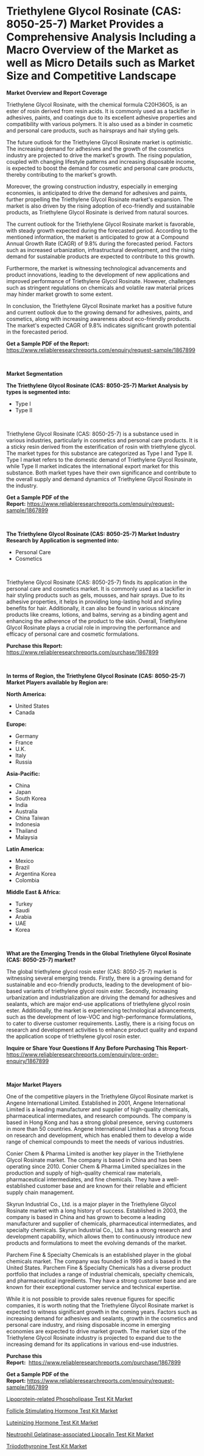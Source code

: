 <p><h1>Triethylene Glycol Rosinate (CAS: 8050-25-7) Market Provides a Comprehensive Analysis Including a Macro Overview of the Market as well as Micro Details such as Market Size and Competitive Landscape</h1></p><p><strong>Market Overview and Report Coverage</strong></p>
<p><p>Triethylene Glycol Rosinate, with the chemical formula C20H36O5, is an ester of rosin derived from resin acids. It is commonly used as a tackifier in adhesives, paints, and coatings due to its excellent adhesive properties and compatibility with various polymers. It is also used as a binder in cosmetic and personal care products, such as hairsprays and hair styling gels.</p><p>The future outlook for the Triethylene Glycol Rosinate market is optimistic. The increasing demand for adhesives and the growth of the cosmetics industry are projected to drive the market's growth. The rising population, coupled with changing lifestyle patterns and increasing disposable income, is expected to boost the demand for cosmetic and personal care products, thereby contributing to the market's growth.</p><p>Moreover, the growing construction industry, especially in emerging economies, is anticipated to drive the demand for adhesives and paints, further propelling the Triethylene Glycol Rosinate market's expansion. The market is also driven by the rising adoption of eco-friendly and sustainable products, as Triethylene Glycol Rosinate is derived from natural sources.</p><p>The current outlook for the Triethylene Glycol Rosinate market is favorable, with steady growth expected during the forecasted period. According to the mentioned information, the market is anticipated to grow at a Compound Annual Growth Rate (CAGR) of 9.8% during the forecasted period. Factors such as increased urbanization, infrastructural development, and the rising demand for sustainable products are expected to contribute to this growth.</p><p>Furthermore, the market is witnessing technological advancements and product innovations, leading to the development of new applications and improved performance of Triethylene Glycol Rosinate. However, challenges such as stringent regulations on chemicals and volatile raw material prices may hinder market growth to some extent.</p><p>In conclusion, the Triethylene Glycol Rosinate market has a positive future and current outlook due to the growing demand for adhesives, paints, and cosmetics, along with increasing awareness about eco-friendly products. The market's expected CAGR of 9.8% indicates significant growth potential in the forecasted period.</p></p>
<p><strong>Get a Sample PDF of the Report:</strong> <a href="https://www.reliableresearchreports.com/enquiry/request-sample/1867899">https://www.reliableresearchreports.com/enquiry/request-sample/1867899</a></p>
<p>&nbsp;</p>
<p><strong>Market Segmentation</strong></p>
<p><strong>The Triethylene Glycol Rosinate (CAS: 8050-25-7) Market Analysis by types is segmented into:</strong></p>
<p><ul><li>Type I</li><li>Type II</li></ul></p>
<p>&nbsp;</p>
<p><p>Triethylene Glycol Rosinate (CAS: 8050-25-7) is a substance used in various industries, particularly in cosmetics and personal care products. It is a sticky resin derived from the esterification of rosin with triethylene glycol. The market types for this substance are categorized as Type I and Type II. Type I market refers to the domestic demand of Triethylene Glycol Rosinate, while Type II market indicates the international export market for this substance. Both market types have their own significance and contribute to the overall supply and demand dynamics of Triethylene Glycol Rosinate in the industry.</p></p>
<p><strong>Get a Sample PDF of the Report:</strong>&nbsp;<a href="https://www.reliableresearchreports.com/enquiry/request-sample/1867899">https://www.reliableresearchreports.com/enquiry/request-sample/1867899</a></p>
<p>&nbsp;</p>
<p><strong>The Triethylene Glycol Rosinate (CAS: 8050-25-7) Market Industry Research by Application is segmented into:</strong></p>
<p><ul><li>Personal Care</li><li>Cosmetics</li></ul></p>
<p>&nbsp;</p>
<p><p>Triethylene Glycol Rosinate (CAS: 8050-25-7) finds its application in the personal care and cosmetics market. It is commonly used as a tackifier in hair styling products such as gels, mousses, and hair sprays. Due to its adhesive properties, it helps in providing long-lasting hold and styling benefits for hair. Additionally, it can also be found in various skincare products like creams, lotions, and balms, serving as a binding agent and enhancing the adherence of the product to the skin. Overall, Triethylene Glycol Rosinate plays a crucial role in improving the performance and efficacy of personal care and cosmetic formulations.</p></p>
<p><strong>Purchase this Report:</strong>&nbsp; <a href="https://www.reliableresearchreports.com/purchase/1867899">https://www.reliableresearchreports.com/purchase/1867899</a></p>
<p>&nbsp;</p>
<p><strong>In terms of Region, the Triethylene Glycol Rosinate (CAS: 8050-25-7) Market Players available by Region are:</strong></p>
<p>
    <p> <strong> North America: </strong>
        <ul>
            <li>United States</li>
            <li>Canada</li>
        </ul>
        </p> 
    <p> <strong> Europe: </strong>
        <ul>
            <li>Germany</li>
            <li>France</li>
            <li>U.K.</li>
            <li>Italy</li>
            <li>Russia</li>
        </ul>
        </p> 
    <p> <strong> Asia-Pacific: </strong>
        <ul>
            <li>China</li>
            <li>Japan</li>
            <li>South Korea</li>
            <li>India</li>
            <li>Australia</li>
            <li>China Taiwan</li>
            <li>Indonesia</li>
            <li>Thailand</li>
            <li>Malaysia</li>
        </ul>
        </p> 
    <p> <strong> Latin America: </strong>
        <ul>
            <li>Mexico</li>
            <li>Brazil</li>
            <li>Argentina Korea</li>
            <li>Colombia</li>
        </ul>
        </p> 
    <p> <strong> Middle East & Africa: </strong>
        <ul>
            <li>Turkey</li>
            <li>Saudi</li>
            <li>Arabia</li>
            <li>UAE</li>
            <li>Korea</li>
        </ul>
    </p>
    </p>
<p>&nbsp;</p>
<p><strong>What are the Emerging Trends in the Global Triethylene Glycol Rosinate (CAS: 8050-25-7) market?</strong></p>
<p><p>The global triethylene glycol rosin ester (CAS: 8050-25-7) market is witnessing several emerging trends. Firstly, there is a growing demand for sustainable and eco-friendly products, leading to the development of bio-based variants of triethylene glycol rosin ester. Secondly, increasing urbanization and industrialization are driving the demand for adhesives and sealants, which are major end-use applications of triethylene glycol rosin ester. Additionally, the market is experiencing technological advancements, such as the development of low-VOC and high-performance formulations, to cater to diverse customer requirements. Lastly, there is a rising focus on research and development activities to enhance product quality and expand the application scope of triethylene glycol rosin ester.</p></p>
<p><strong>Inquire or Share Your Questions If Any Before Purchasing This Report</strong>- <a href="https://www.reliableresearchreports.com/enquiry/pre-order-enquiry/1867899">https://www.reliableresearchreports.com/enquiry/pre-order-enquiry/1867899</a></p>
<p>&nbsp;</p>
<p><strong>Major Market Players</strong></p>
<p><p>One of the competitive players in the Triethylene Glycol Rosinate market is Angene International Limited. Established in 2001, Angene International Limited is a leading manufacturer and supplier of high-quality chemicals, pharmaceutical intermediates, and research compounds. The company is based in Hong Kong and has a strong global presence, serving customers in more than 50 countries. Angene International Limited has a strong focus on research and development, which has enabled them to develop a wide range of chemical compounds to meet the needs of various industries.</p><p>Conier Chem & Pharma Limited is another key player in the Triethylene Glycol Rosinate market. The company is based in China and has been operating since 2010. Conier Chem & Pharma Limited specializes in the production and supply of high-quality chemical raw materials, pharmaceutical intermediates, and fine chemicals. They have a well-established customer base and are known for their reliable and efficient supply chain management.</p><p>Skyrun Industrial Co., Ltd. is a major player in the Triethylene Glycol Rosinate market with a long history of success. Established in 2003, the company is based in China and has grown to become a leading manufacturer and supplier of chemicals, pharmaceutical intermediates, and specialty chemicals. Skyrun Industrial Co., Ltd. has a strong research and development capability, which allows them to continuously introduce new products and formulations to meet the evolving demands of the market.</p><p>Parchem Fine & Specialty Chemicals is an established player in the global chemicals market. The company was founded in 1999 and is based in the United States. Parchem Fine & Specialty Chemicals has a diverse product portfolio that includes a range of industrial chemicals, specialty chemicals, and pharmaceutical ingredients. They have a strong customer base and are known for their exceptional customer service and technical expertise.</p><p>While it is not possible to provide sales revenue figures for specific companies, it is worth noting that the Triethylene Glycol Rosinate market is expected to witness significant growth in the coming years. Factors such as increasing demand for adhesives and sealants, growth in the cosmetics and personal care industry, and rising disposable income in emerging economies are expected to drive market growth. The market size of the Triethylene Glycol Rosinate industry is projected to expand due to the increasing demand for its applications in various end-use industries.</p></p>
<p><strong>Purchase this Report:</strong>&nbsp;&nbsp;<a href="https://www.reliableresearchreports.com/purchase/1867899">https://www.reliableresearchreports.com/purchase/1867899</a></p>
<p></p>
<p><strong>Get a Sample PDF of the Report:</strong>&nbsp;<a href="https://www.reliableresearchreports.com/enquiry/request-sample/1867899">https://www.reliableresearchreports.com/enquiry/request-sample/1867899</a></p>
<p><p><a href="https://medium.com/@kabirkhanrp23/lipoprotein-related-phospholipase-test-kit-market-insight-market-trends-growth-forecasted-from-b76a1a2c213a">Lipoprotein-related Phospholipase Test Kit Market</a></p><p><a href="https://medium.com/@amrutreliable23/follicle-stimulating-hormone-test-kit-market-exploring-market-share-market-trends-and-future-0bb94a0a7a6e">Follicle Stimulating Hormone Test Kit Market</a></p><p><a href="https://medium.com/@sanjubabarp23/luteinizing-hormone-test-kit-market-comprehensive-assessment-by-type-application-and-geography-b5839fd4c0d4">Luteinizing Hormone Test Kit Market</a></p><p><a href="https://medium.com/@shivangi.reportprime/neutrophil-gelatinase-associated-lipocalin-test-kit-market-exploring-market-share-market-trends-2f7becb6ba73">Neutrophil Gelatinase-associated Lipocalin Test Kit Market</a></p><p><a href="https://medium.com/@aniket.reportprime23/triiodothyronine-test-kit-market-report-reveals-the-latest-trends-and-growth-opportunities-of-this-a3bcb5113388">Triiodothyronine Test Kit Market</a></p></p>